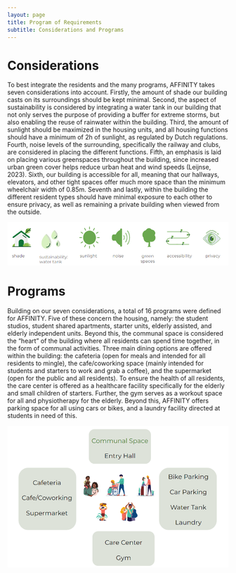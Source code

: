 ```yaml
---
layout: page
title: Program of Requirements
subtitle: Considerations and Programs 
---
```


# Considerations 
To best integrate the residents and the many programs, AFFINITY takes seven considerations into account. Firstly, the amount of shade our building casts on its surroundings should be kept minimal. Second, the aspect of sustainability is considered by integrating a water tank in our building that not only serves the purpose of providing a buffer for extreme storms, but also enabling the reuse of rainwater within the building. Third, the amount of sunlight should be maximized in the housing units, and all housing functions should have a minimum of 2h of sunlight, as regulated by Dutch regulations. Fourth, noise levels of the surrounding, specifically the railway and clubs, are considered in placing the different functions. Fifth, an emphasis is laid on placing various greenspaces throughout the building, since increased urban green cover helps reduce urban heat and wind speeds (Leijnse, 2023). Sixth, our building is accessible for all, meaning that our hallways, elevators, and other tight spaces offer much more space than the minimum wheelchair width of 0.85m. Seventh and lastly, within the building the different resident types should have minimal exposure to each other to ensure privacy, as well as remaining a private building when viewed from the outside. 

![Text_test](assets/img/considerations.png)

# Programs 
Building on our seven considerations, a total of 16 programs were defined for AFFINITY. Five of these concern the housing, namely: the student studios, student shared apartments, starter units, elderly assisted, and elderly independent units. Beyond this, the communal space is considered the “heart” of the building where all residents can spend time together, in the form of communal activities. Three main dining options are offered within the building: the cafeteria (open for meals and intended for all residents to mingle), the cafe/coworking space (mainly intended for students and starters to work and grab a coffee), and the supermarket (open for the public and all residents). To ensure the health of all residents, the care center is offered as a healthcare facility specifically for the elderly and small children of starters. Further, the gym serves as a workout space for all and physiotherapy for the elderly. Beyond this, AFFINITY offers parking space for all using cars or bikes, and a laundry facility directed at students in need of this.

![Text_test](assets/img/programs.png)
